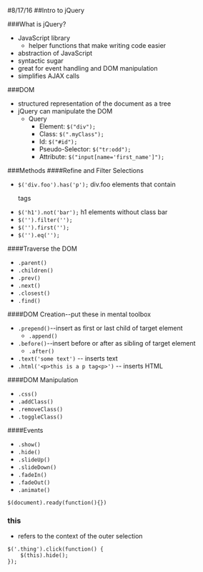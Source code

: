 #8/17/16
##Intro to jQuery

###What is jQuery?
* JavaScript library
	* helper functions that make writing code easier
* abstraction of JavaScript
* syntactic sugar
* great for event handling and DOM manipulation
* simplifies AJAX calls

###DOM
* structured representation of the document as a tree
* jQuery can manipulate the DOM
	* Query
		* Element: ```$("div");```
		* Class: ```$(".myClass");```
		* Id: ```$("#id");```
		* Pseudo-Selector: ```$("tr:odd");```
		* Attribute: ```$("input[name='first_name']");```


###Methods
####Refine and Filter Selections
* ```$('div.foo').has('p');``` div.foo elements that contain <p> tags
* ```$('h1').not('bar');``` h1 elements without class bar
* ```$('').filter('');```
* ```$('').first('');```
* ```$('').eq('');```

####Traverse the DOM
* ```.parent()```
* ```.children()```
* ```.prev()```
* ```.next()```
* ```.closest()```
* ```.find()```

####DOM Creation--put these in mental toolbox
* ```.prepend()```--insert as first or last child of target element
	* ```.append()```
* ```.before()```--insert before or after as sibling of target element
	* ```.after()```
* ```.text('some text')``` -- inserts text
* ```.html('<p>this is a p tag<p>')``` -- inserts HTML

####DOM Manipulation
* ```.css()```
* ```.addClass()```
* ```.removeClass()```
* ```.toggleClass()```

####Events
* ```.show()```
* ```.hide()```
* ```.slideUp()```
* ```.slideDown()```
* ```.fadeIn()```
* ```.fadeOut()```
* ```.animate()```

```$(document).ready(function(){})```

### this
* refers to the context of the outer selection

```
$('.thing').click(function() {
	$(this).hide();
});
```


##



